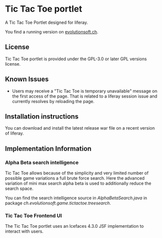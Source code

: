 # Tic Tac Toe portlet
A Tic Tac Toe Portlet designed for liferay.

You find a running version on [evolutionsoft.ch](https://evolutionsoft.ch/tic-tac-toe).

## License
Tic Tac Toe portlet is provided under the GPL-3.0 or later GPL versions license.

## Known Issues
 * Users may receive a "Tic Tac Toe is temporary unavailable" message on the first access of the page. That is related to a liferay session issue and currently resolves by reloading the page.

## Installation instructions
You can download and install the latest release war file on a recent version of liferay.

## Implementation Information

### Alpha Beta search intelligence
Tic Tac Toe allows because of the simplicity and very limited number of possible game variations a full brute force search.
Here the advanced variation of mini max search alpha beta is used to additionally reduce the search space.

You can find the search intelligence source in *AlphaBetaSearch.java* in package *ch.evolutionsoft.game.tictactoe.treesearch*.

### Tic Tac Toe Frontend UI
The Tic Tac Toe portlet uses an Icefaces 4.3.0 JSF implementation to interact with users.
